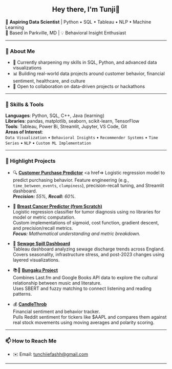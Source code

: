 <h2 align="center">Hey there, I'm Tunji👋</h2>

🎯 **Aspiring Data Scientist** | Python • SQL • Tableau • NLP • Machine Learning  
📍 Based in Parkville, MD | 💡 Behavioral Insight Enthusiast

---

### 🧠 About Me  
- 🌱 Currently sharpening my skills in SQL, Python, and advanced data visualizations  
- 📊 Building real-world data projects around customer behavior, financial sentiment, healthcare, and culture  
- 🤝 Open to collaboration on data-driven projects or hackathons

---

### 🔧 Skills & Tools  
**Languages**: Python, SQL, C++, Java (learning)  
**Libraries**: pandas, matplotlib, seaborn, scikit-learn, TensorFlow  
**Tools**: Tableau, Power Bi, Streamlit, Jupyter, VS Code, Git  
**Areas of Interest**:  
`Data Visualization` • `Behavioral Insights` • `Recommender Systems` • `Time Series` • `NLP` • `Custom ML Implementation`

---

### 🚀 Highlight Projects  

- 🔍 **[Customer Purchase Predictor](#)**  <a href=> 
  Logistic regression model to predict purchasing behavior. Feature engineering (e.g., `time_between_events`, `clumpiness`), precision-recall tuning, and Streamlit dashboard.  
  _**Precision:** 55%, **Recall:** 60%._

- 🧪 **[Breast Cancer Predictor (from Scratch)](#)**  
  Logistic regression classifier for tumor diagnosis using no libraries for model or metric computation.  
  Custom implementations of sigmoid, cost function, gradient descent, and precision/recall metrics.  
  _**Focus:** Mathematical understanding and metric breakdown._

- 🌊 **[Sewage Spill Dashboard](#)**  
  Tableau dashboard analyzing sewage discharge trends across England.  
  Covers seasonality, infrastructure stress, and post-2023 changes using layered visualizations.

- 📚🎵 **[Bungaku Project](#)**  
  Combines Last.fm and Google Books API data to explore the cultural relationship between music and literature.  
  Uses SBERT and fuzzy matching to connect listening and reading patterns.

- 💰 **[CandleThrob](#)**  
  Financial sentiment and behavior tracker.  
  Pulls Reddit sentiment for tickers like $AAPL and compares them against real stock movements using moving averages and polarity scoring.

---

### 📫 How to Reach Me  
- ✉️ Email: [tunchiiefashh@gmail.com](mailto:tunchiiefashh@gmail.com)  

---
